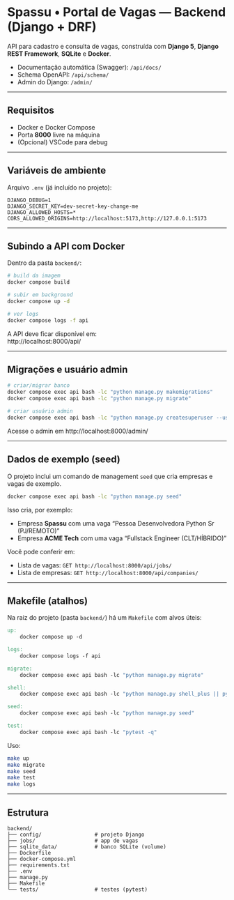 # Spassu • Portal de Vagas — Backend (Django + DRF)

API para cadastro e consulta de vagas, construída com **Django 5**, **Django REST Framework**, **SQLite** e **Docker**.

- Documentação automática (Swagger): `/api/docs/`  
- Schema OpenAPI: `/api/schema/`  
- Admin do Django: `/admin/`

---

## Requisitos

- Docker e Docker Compose  
- Porta **8000** livre na máquina  
- (Opcional) VSCode para debug

---

## Variáveis de ambiente

Arquivo `.env` (já incluído no projeto):

```env
DJANGO_DEBUG=1
DJANGO_SECRET_KEY=dev-secret-key-change-me
DJANGO_ALLOWED_HOSTS=*
CORS_ALLOWED_ORIGINS=http://localhost:5173,http://127.0.0.1:5173
```

---

## Subindo a API com Docker

Dentro da pasta `backend/`:

```bash
# build da imagem
docker compose build

# subir em background
docker compose up -d

# ver logs
docker compose logs -f api
```

A API deve ficar disponível em:  
http://localhost:8000/api/

---

## Migrações e usuário admin

```bash
# criar/migrar banco
docker compose exec api bash -lc "python manage.py makemigrations"
docker compose exec api bash -lc "python manage.py migrate"

# criar usuário admin
docker compose exec api bash -lc "python manage.py createsuperuser --username admin --email admin@example.com"
```

Acesse o admin em http://localhost:8000/admin/

---

## Dados de exemplo (seed)

O projeto inclui um comando de management `seed` que cria empresas e vagas de exemplo.

```bash
docker compose exec api bash -lc "python manage.py seed"
```

Isso cria, por exemplo:
- Empresa **Spassu** com uma vaga “Pessoa Desenvolvedora Python Sr (PJ/REMOTO)”
- Empresa **ACME Tech** com uma vaga “Fullstack Engineer (CLT/HÍBRIDO)”

Você pode conferir em:
- Lista de vagas: `GET http://localhost:8000/api/jobs/`
- Lista de empresas: `GET http://localhost:8000/api/companies/`

---


## Makefile (atalhos)

Na raiz do projeto (pasta `backend/`) há um `Makefile` com alvos úteis:

```makefile
up:
	docker compose up -d

logs:
	docker compose logs -f api

migrate:
	docker compose exec api bash -lc "python manage.py migrate"

shell:
	docker compose exec api bash -lc "python manage.py shell_plus || python manage.py shell"

seed:
	docker compose exec api bash -lc "python manage.py seed"

test:
	docker compose exec api bash -lc "pytest -q"
```

Uso:

```bash
make up
make migrate
make seed
make test
make logs
```

---


## Estrutura

```
backend/
├── config/                 # projeto Django
├── jobs/                   # app de vagas
├── sqlite_data/            # banco SQLite (volume)
├── Dockerfile
├── docker-compose.yml
├── requirements.txt
├── .env
├── manage.py
├── Makefile
└── tests/                  # testes (pytest)
```
